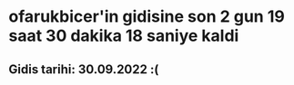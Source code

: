 # ofarukbicer'in gidisine son 2 gun 19 saat 30 dakika 18 saniye kaldi

## Gidis tarihi: 30.09.2022 :(